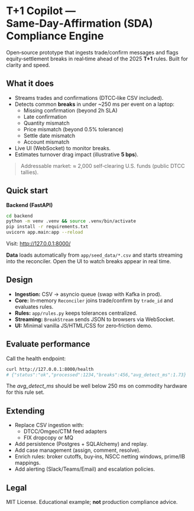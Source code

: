 
# T+1 Copilot — Same‑Day‑Affirmation (SDA) Compliance Engine

Open‑source prototype that ingests trade/confirm messages and flags equity‑settlement breaks in real‑time ahead of the 2025 **T+1** rules. Built for clarity and speed.

## What it does

- Streams trades and confirmations (DTCC‑like CSV included).
- Detects common **breaks** in under ~250 ms per event on a laptop:
  - Missing confirmation (beyond 2h SLA)
  - Late confirmation
  - Quantity mismatch
  - Price mismatch (beyond 0.5% tolerance)
  - Settle date mismatch
  - Account mismatch
- Live UI (WebSocket) to monitor breaks.
- Estimates turnover drag impact (illustrative **5 bps**).

> Addressable market: ≈ 2,000 self‑clearing U.S. funds (public DTCC tallies).

## Quick start

**Backend (FastAPI)**

```bash
cd backend
python -m venv .venv && source .venv/bin/activate
pip install -r requirements.txt
uvicorn app.main:app --reload
```

Visit: http://127.0.0.1:8000/

**Data** loads automatically from `app/seed_data/*.csv` and starts streaming into the reconciler. Open the UI to watch breaks appear in real time.

## Design

- **Ingestion:** CSV -> asyncio queue (swap with Kafka in prod).
- **Core:** In‑memory `Reconciler` joins trade/confirm by `trade_id` and evaluates rules.
- **Rules:** `app/rules.py` keeps tolerances centralized.
- **Streaming:** `BreakStream` sends JSON to browsers via WebSocket.
- **UI:** Minimal vanilla JS/HTML/CSS for zero‑friction demo.

## Evaluate performance

Call the health endpoint:

```bash
curl http://127.0.0.1:8000/health
# {"status":"ok","processed":1234,"breaks":456,"avg_detect_ms":1.73}
```

The *avg_detect_ms* should be well below 250 ms on commodity hardware for this rule set.

## Extending

- Replace CSV ingestion with:
  - DTCC/Omgeo/CTM feed adapters
  - FIX dropcopy or MQ
- Add persistence (Postgres + SQLAlchemy) and replay.
- Add case management (assign, comment, resolve).
- Enrich rules: broker cutoffs, buy‑ins, NSCC netting windows, prime/IB mappings.
- Add alerting (Slack/Teams/Email) and escalation policies.

## Legal

MIT License. Educational example; **not** production compliance advice.
